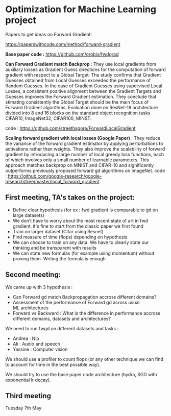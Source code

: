 # Optimization for Machine Learning project

Papers to get ideas on Forward Gradient:

https://paperswithcode.com/method/forward-gradient

**Base paper code :** https://github.com/orobix/fwdgrad

**Can Forward Gradient match Backprop** : They use local gradients from auxiliary losses as Gradient Guess directions for the computation of forward gradient with respect to a Global Target. The study confirms that  Gradient Guesses obtained from Local Guesses exceeded the performance of Random Guesses. In the case of Gradient Guesses using supervised Local Losses, a consistent positive alignment between the Gradient Targets and Guesses improves the Forward Gradient estimation.  They conclude that stimating consistently the Global Target should be the main focus of Forward Gradient algorithms. Evaluation done on ResNet-18 architecture divided into 8 and 16 blocks on the standard object recognition tasks CIFAR10, ImageNet32, CIFAR100, MINST.

code :
https://github.com/streethagore/ForwardLocalGradient

**Scaling forward gradient with local losses (Google Paper)** :  They reduce the variance of the forward gradient estimator by applying perturbations to activations rather than weights. They also improve the scalability of forward gradient by introducing a large number of local greedy loss functions, each of which involves only a small number of learnable parameters. This approach matches backprop on MNIST and CIFAR-10 and significantly outperforms previously proposed forward gd algorithms on ImageNet. 
code : https://github.com/google-research/google-research/tree/master/local_forward_gradient

## First meeting, TA's takes on the project: 
- Define clear hypothesis (for ex : fwd gradient is comparable to gd on large datasets)
- We don’t have to worry about the most recent state of art in fwd gradient, it's fine to start from the classic paper we first found
- Train on larger dataset (Cifar using Resnet)
- Find measure of time (flops) depending on hypothesis
- We can choose to train on any data. We have to clearly state our thinking and be transparent with results
- We can state new formulas (for example using momentum) without proving them. Writing the formula is enough

## Second meeting:
We came up with 3 hypothesis :
- Can Forward gd match Backpropagation accross different domains?
- Assessment of the performance of Forward gd across usual ML architectures
- Forward vs Backward : What is the difference in performance accross different domains, datasets and architectures?

We need to run fwgd on different datasets and tasks :
- Andrea : Nlp
- Ali : Audio and speech
- Yassine : Computer vision

We should use a profiler to count flops (or any other technique we can find to account for time in the best possible way).

We should try to use the base paper code architecture (hydra, SGD with exponential lr decay).

## Third meeting
Tuesday 7th May



